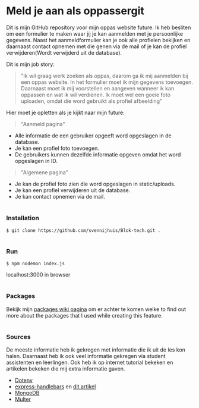 <!-- <details>
<summary>Wie ben ik</summary>

### Auteur:
Sven Nijhuis

### klas:
Klas 2

### datum:
februari-april 2022

</details>

<details>
<summary>Mijn proect</summary>

</details> -->

# Meld je aan als oppassergit 

Dit is mijn GitHub repository voor mijn oppas website future. Ik heb besliten om een formulier te maken waar jij je kan aanmelden met je persoonlijke gegevens.
Naast het aanmeldformulier kan je ook alle profielen bekijken en daarnaast contact opnemen met die genen via de mail of je kan de profiel verwijderen(Wordt verwijderd uit de database).

Dit is mijn job story: 
> "Ik wil graag werk zoeken als oppas, daarom ga ik mij aanmelden bij een oppas website. In het formulier moet ik mijn gegevens toevoegen. Daarnaast moet ik mij voorstellen en aangeven wanneer ik kan oppassen en wat ik wil verdienen. Ik moet wel een goeie foto uploaden, omdat die word gebruikt als profiel afbeelding"

Hier moet je opletten als je kijkt naar mijn future:
> "Aanmeld pagina"
* Alle informatie de een gebruiker opgeeft word opgeslagen in de database.
* Je kan een profiel foto toevoegen.
* De gebruikers kunnen dezelfde informatie opgeven omdat het word opgeslagen in ID.

> "Algemene pagina"
* Je kan de profiel foto zien die word opgeslagen in static/uploads.
* Je kan een profiel verwijderen uit de database.
* Je kan contact opnemen via de mail.

#
### Installation
```
$ git clone https://github.com/svennijhuis/Blok-tech.git .
```
#
### Run
```
$ npm nodemon index.js
```
localhost:3000 in browser

#
### Packages
Bekijk mijn <a href="" target="_blank">packages wiki pagina</a> om er achter te komen welke to find out more about the packages that I used while creating this feature. 
#
### Sources
De meeste informatie heb ik gekregen met informatie die ik uit de les kon halen. Daarnaast heb ik ook veel informatie gekregen via student assistenten en leerlingen. Ook heb ik op internet tutorial bekeken en artikelen bekeken die mij extra informatie gaven.
* <a href="https://www.npmjs.com/package/dotenv" target="_blank">Dotenv</a> 
* <a href="https://www.npmjs.com/package/express-handlebars" target="_blank">express-handlebars</a> en <a href="https://waelyasmina.medium.com/a-guide-into-using-handlebars-with-your-express-js-application-22b944443b65" target="_blank">dit artikel</a>
* <a href="https://www.mongodb.com/" target="_blank">MongoDB</a>
* <a href="https://www.npmjs.com/package/multer" target="_blank">Multer</a>


